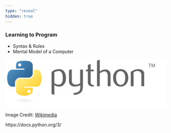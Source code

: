 ```yaml
---
type: "reveal"
hidden: true
---
```


<section>
	<h3>Learning to Program</h3>
  <ul>
    <li>Syntax & Rules</li>
    <li>Mental Model of a Computer</li>
  </ul>
</section>
<section>
  <img class="plain stretch" src="/images/01/python_logo.svg">
	<p class="imagecredit">Image Credit: <a href="https://commons.wikimedia.org/wiki/File:Python_logo_and_wordmark.svg">Wikimedia</a></p>
  <p>https://docs.python.org/3/</p>
</section>